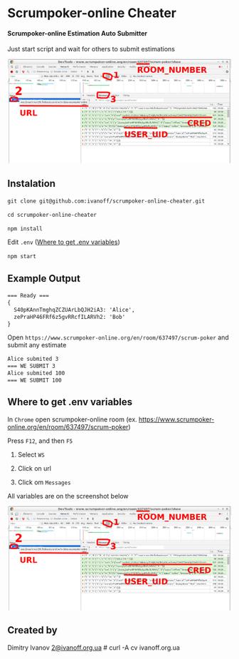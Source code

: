 # Scrumpoker-online Cheater

#### Scrumpoker-online Estimation Auto Submitter

Just start script and wait for others to submit estimations

![variables](/static/2.png)


## Instalation

```git clone git@github.com:ivanoff/scrumpoker-online-cheater.git```

```cd scrumpoker-online-cheater```

```npm install```

Edit `.env` ([Where to get .env variables](#where-to-get-env-variables))

```npm start```


## Example Output

```
=== Ready ===
{
  S40pKAnnTmghqZCZUArLbQJH2iA3: 'Alice',
  zePraHP46FRf6z5gvRRcfILARVh2: 'Bob'
}
```

Open `https://www.scrumpoker-online.org/en/room/637497/scrum-poker` and submit any estimate

```
Alice submited 3
=== WE SUBMIT 3
Alice submited 100
=== WE SUBMIT 100
```


## Where to get .env variables

In `Chrome` open scrumpoker-online room (ex. https://www.scrumpoker-online.org/en/room/637497/scrum-poker)

Press `F12`, and then `F5`

1. Select `WS`

2. Click on url

3. Click om `Messages`

All variables are on the screenshot below

![variables](/static/2.png)


## Created by

Dimitry Ivanov <2@ivanoff.org.ua> # curl -A cv ivanoff.org.ua
